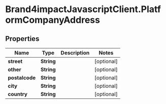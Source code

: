 # Brand4impactJavascriptClient.PlatformCompanyAddress

## Properties

Name | Type | Description | Notes
------------ | ------------- | ------------- | -------------
**street** | **String** |  | [optional] 
**other** | **String** |  | [optional] 
**postalcode** | **String** |  | [optional] 
**city** | **String** |  | [optional] 
**country** | **String** |  | [optional] 


